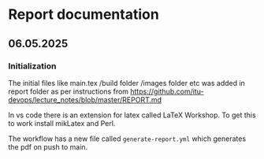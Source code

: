 # Report documentation

## 06.05.2025

### Initialization

The initial files like main.tex /build folder /images folder etc was added in report folder as per instructions from https://github.com/itu-devops/lecture_notes/blob/master/REPORT.md

In vs code there is an extension for latex called LaTeX Workshop. To get this to work install mikLatex and Perl.

The workflow has a new file called ```generate-report.yml``` which generates the pdf on push to main.
